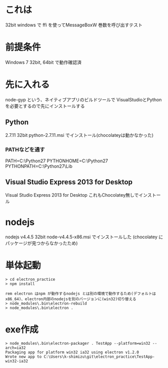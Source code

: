 # これは
32bit windows で ffi を使ってMessageBoxW 巻数を呼び出すテスト

# 前提条件
Windows 7 32bit, 64bit で動作確認済

# 先に入れる
node-gyp という、ネイティブアプリのビルドツールで VisualStudioとPythonを必要とするので先にインストールする

## Python
2.7.11 32bit
python-2.7.11.msi でインストール(chocolateyは動かなかった)

### PATHなどを通す
PATH=C:\Python27
PYTHONHOME=C:\Python27
PYTHONPATH=C:\Python27\Lib

## Visual Studio Express 2013 for Desktop
Visual Studio Express 2013 for Desktop
これもChocolatey無しでインストール

# nodejs
nodejs v4.4.5 32bit
node-v4.4.5-x86.msi でインストールした
(chocolatey にパッケージが見つからなかったため)

# 単体起動
```
> cd electron_practice
> npm install

rem electron はnpm が動作するnodejs とは別の環境で動作するため(デフォルトはx86_64)、electron内部のnodejsを別のバージョンに(win32)切り替える
> node_modules\.bin\electron-rebuild
> node_modules\.bin\electron .
```

# exe作成
```
> node_modules\.bin\electron-packager . TestApp --platform=win32 --arch=ia32
Packaging app for platform win32 ia32 using electron v1.2.0
Wrote new app to C:\Users\k-shimizu\git\electron_practice\TestApp-win32-ia32
```

